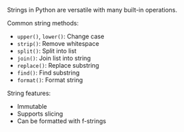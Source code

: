 Strings in Python are versatile with many built-in operations.

Common string methods:
* `upper()`, `lower()`: Change case
* `strip()`: Remove whitespace
* `split()`: Split into list
* `join()`: Join list into string
* `replace()`: Replace substring
* `find()`: Find substring
* `format()`: Format string

String features:
* Immutable
* Supports slicing
* Can be formatted with f-strings 